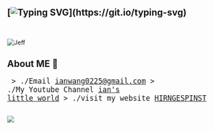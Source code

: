 ## [![Typing SVG](https://readme-typing-svg.demolab.com/?lines=You_are_a_BABABOI!!!)](https://git.io/typing-svg)
</br>

<p align="left"> <img src="https://i.imgur.com/rephNDd.jpg" alt="Jeff" /> </p>

## About ME 💬 
<big><pre>
&#62; ./Email
[ianwang0225@gmail.com](ianwang0225@gmail.com)
&#62; ./My Youtube Channel
[ian's little world](https://www.youtube.com/channel/UChDOJicsLU6zBG06MakoN2Q)
&#62; ./visit my website
[HIRNGESPINST](https://ianwang0225.github.io/)
</pre></big>
<br>
<a href="https://jefftrojan.github.io">
  <img align="center" src="https://github-readme-stats.vercel.app/api?username=ianwang0225&show_icons=true&theme=blue-green&count_private=true&hide=stars" />



</br>



